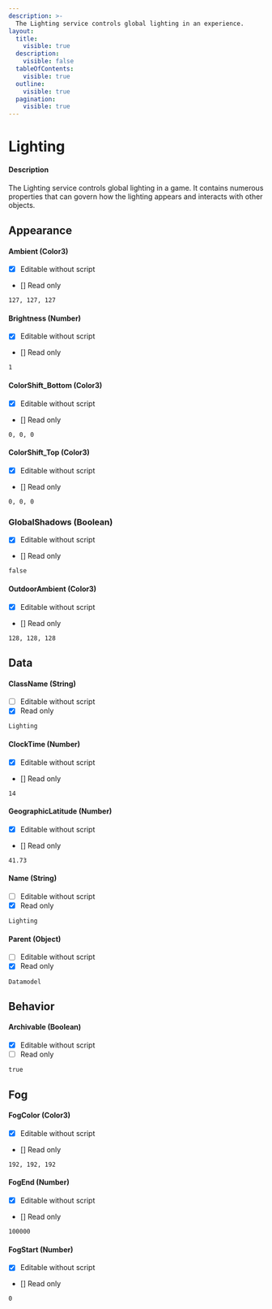 ```yaml
---
description: >-
  The Lighting service controls global lighting in an experience.
layout:
  title:
    visible: true
  description:
    visible: false
  tableOfContents:
    visible: true
  outline:
    visible: true
  pagination:
    visible: true
---
```


# Lighting

#### Description

The Lighting service controls global lighting in a game.
It contains numerous properties that can govern how the lighting appears and interacts with other objects.

## Appearance

#### Ambient (Color3)

* [x] Editable without script
* [] Read only

```
127, 127, 127
```

#### Brightness (Number)

* [x] Editable without script
* [] Read only

```
1
```

#### ColorShift_Bottom (Color3)

* [x] Editable without script
* [] Read only

```
0, 0, 0
```

#### ColorShift_Top (Color3)

* [x] Editable without script
* [] Read only

```
0, 0, 0
```

### GlobalShadows (Boolean)

* [x] Editable without script
* [] Read only

```
false
```

#### OutdoorAmbient (Color3)

* [x] Editable without script
* [] Read only

```
128, 128, 128
```

## Data

#### ClassName (String)

* [ ] Editable without script
* [x] Read only

```
Lighting
```

#### ClockTime (Number)

* [x] Editable without script
* [] Read only

```
14
```

#### GeographicLatitude (Number)

* [x] Editable without script
* [] Read only

```
41.73
```

#### Name (String)

* [ ] Editable without script
* [x] Read only

```
Lighting
```

#### Parent (Object)

* [ ] Editable without script
* [x] Read only

```
Datamodel
```

## Behavior

#### Archivable (Boolean)

* [x] Editable without script
* [ ] Read only

```
true
```

## Fog

#### FogColor (Color3)

* [x] Editable without script
* [] Read only

```
192, 192, 192
```

#### FogEnd (Number)

* [x] Editable without script
* [] Read only

```
100000
```

#### FogStart (Number)

* [x] Editable without script
* [] Read only

```
0
```
